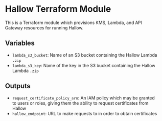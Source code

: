 # Hallow Terraform Module

This is a Terraform module which provisions KMS, Lambda, and API Gateway
resources for running Hallow.

## Variables

- `lambda_s3_bucket`: Name of an S3 bucket containing the Hallow Lambda `.zip`
- `lambda_s3_key`: Name of the key in the S3 bucket containing the Hallow
  Lambda `.zip`

## Outputs

- `request_certificate_policy_arn`: An IAM policy which may be granted to users
  or roles, giving them the ability to request certificates from Hallow
- `hallow_endpoint`: URL to make requests to in order to obtain certificates